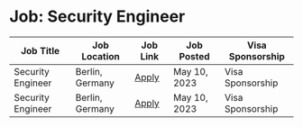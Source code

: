 # Job: Security Engineer

| Job Title | Job Location | Job Link | Job Posted | Visa Sponsorship |
| --- | --- | --- | --- | --- |
| Security Engineer | Berlin, Germany | [Apply](https://careers.soundcloud.com/job?gh_jid=4959828002) | May 10, 2023 | Visa Sponsorship |
| Security Engineer | Berlin, Germany | [Apply](https://careers.soundcloud.com/job?gh_jid=4959828002) | May 10, 2023 | Visa Sponsorship |

